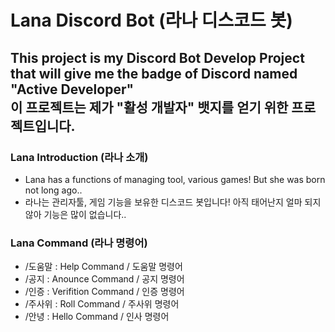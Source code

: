 Lana Discord Bot (라나 디스코드 봇)
================================

This project is my Discord Bot Develop Project that will give me the badge of Discord named "Active Developer"   
이 프로젝트는 제가 "활성 개발자" 뱃지를 얻기 위한 프로젝트입니다.
---------------------------------------------------------------------------------------------------------------
  
   
   
### Lana Introduction (라나 소개)
+ Lana has a functions of managing tool, various games! But she was born not long ago..
+ 라나는 관리자툴, 게임 기능을 보유한 디스코드 봇입니다! 아직 태어난지 얼마 되지 않아 기능은 많이 없습니다..
   
   
   
### Lana Command (라나 명령어)
+ /도움말 : Help Command / 도움말 명령어
+ /공지 <Channel> <Message> : Anounce Command / 공지 명령어
+ /인증 : Verifition Command / 인증 명령어
+ /주사위 <Integer> : Roll Command / 주사위 명령어
+ /안녕 : Hello Command / 인사 명령어
